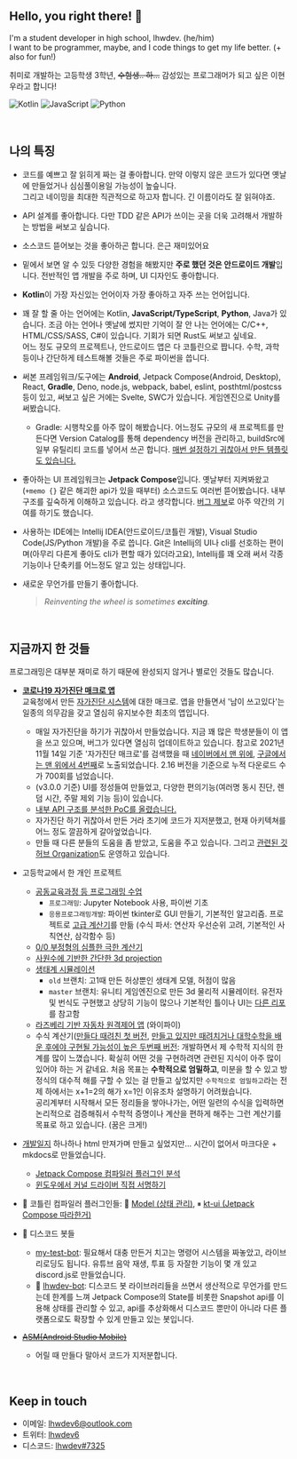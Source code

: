 ## Hello, you right there! 👋
I'm a student developer in high school, lhwdev. (he/him)  
I want to be programmer, maybe, and I code things to get my life better. (+ also for fun!)

취미로 개발하는 고등학생 3학년, ~~수험생.. 하...~~ 감성있는 프로그래머가 되고 싶은 이현우라고 합니다!

![Kotlin](https://img.shields.io/badge/Kotlin-5472f7?style=for-the-badge&logo=kotlin&logoColor=fff)
![JavaScript](https://img.shields.io/badge/JavaScript-f7d62d?style=for-the-badge&logo=javascript&logoColor=440)
![Python](https://img.shields.io/badge/Python-3ba4dd?style=for-the-badge&logo=python&logoColor=015)

<br>

## 나의 특징
- 코드를 예쁘고 잘 읽히게 짜는 걸 좋아합니다. 만약 이렇지 않은 코드가 있다면 옛날에
  만들었거나 심심풀이용일 가능성이 높슾니다.  
  그리고 네이밍을 최대한 직관적으로 하고자 합니다. 긴 이름이라도 잘 읽혀야죠.  

- API 설계를 좋아합니다.
  다만 TDD 같은 API가 쓰이는 곳을 더욱 고려해서 개발하는 방법을 써보고 싶습니다.

- 소스코드 뜯어보는 것을 좋아하곤 합니다. 은근 재미있어요

- 밑에서 보면 알 수 있듯 다양한 경험을 해봤지만 **주로 했던 것은 안드로이드 개발**입니다.
  전반적인 앱 개발을 주로 하며, UI 디자인도 좋아합니다.

- **Kotlin**이 가장 자신있는 언어이자 가장 좋아하고 자주 쓰는 언어입니다.

- 꽤 잘 할 줄 아는 언어에는 Kotlin, **JavaScript/TypeScript**, **Python**, Java가 있습니다.
  조금 아는 언어나 옛날에 썼지만 기억이 잘 안 나는 언어에는 C/C++, HTML/CSS/SASS, C#이 있습니다.
  기회가 되면 Rust도 써보고 싶네요.  
  어느 정도 규모의 프로젝트나, 안드로이드 앱은 다 코틀린으로 짭니다. 수학, 과학 등이나 간단하게 테스트해볼 것들은
  주로 파이썬을 씁니다.

- 써본 프레임워크/도구에는 **Android**, Jetpack Compose(Android, Desktop), React, **Gradle**, Deno, node.js,
  webpack, babel, eslint, posthtml/postcss 등이 있고,
  써보고 싶은 거에는 Svelte, SWC가 있습니다. 게임엔진으로 Unity를 써봤습니다.
  * Gradle: 시행착오를 아주 많이 해봤습니다. 어느정도 규모의 새 프로젝트를 만든다면 Version Catalog를 통해
    dependency 버전을 관리하고, buildSrc에 일부 유틸리티 코드를 넣어서 쓰곤 합니다.
    [매번 설정하기 귀찮아서 만든 템플릿도 있습니다.](https://github.com/lhwdev/gradle-project-template)

- 좋아하는 UI 프레임워크는 **Jetpack Compose**입니다.
  옛날부터 지켜봐왔고(`+memo {}` 같은 해괴한 api가 있을 때부터) 소스코드도 여러번 뜯어봤습니다.
  내부구조를 깊숙하게 이해하고 있습니다. 라고 생각합니다.
  [버그 제보](https://youtrack.jetbrains.com/issue/KT-44499)로 아주 약간의 기여를 하기도 했습니다.

- 사용하는 IDE에는 Intellij IDEA(안드로이드/코틀린 개발), Visual Studio Code(JS/Python 개발)을 주로 씁니다.
  Git은 Intellij의 UI나 cli를 선호하는 편이며(아무리 다른게 좋아도 cli가 편할 때가 있더라고요),
  Intellij를 꽤 오래 써서 각종 기능이나 단축키를 어느정도 알고 있는 상태입니다.

- 새로운 무언가를 만들기 좋아합니다.
  > _Reinventing the wheel is sometimes **exciting**._

<br>

## 지금까지 한 것들
프로그래밍은 대부분 재미로 하기 때문에 완성되지 않거나 별로인 것들도 많습니다.

- [**코로나19 자가진단 매크로 앱**](https://github.com/lhwdev/covid-selftest-macro)  
  교육청에서 만든 [자가진단 시스템](https://hcs.eduro.go.kr)에 대한 매크로. 앱을 만들면서 '남이 쓰고있다'는 일종의 의무감을
  갖고 열심히 유지보수한 최초의 앱입니다.
  
  * 매일 자가진단을 하기가 귀찮아서 만들었습니다. 지금 꽤 많은 학생분들이 이 앱을 쓰고 있으며, 버그가 있다면 열심히
    업데이트하고 있습니다. 참고로 2021년 11월 14일 기준 '자가진단 매크로'를 검색했을 때 [네이버에서 맨 위에](selfTestMacro_search_naver.jpg),
    [구글에서는 맨 위에서 4번째](selfTestMacro_search_google.jpg)로 노출되었습니다. 2.16 버전을 기준으로 누적 다운로드
    수가 700회를 넘었습니다.
  * (v3.0.0 기준) UI를 정성들여 만들었고, 다양한 편의기능(여러명 동시 진단, 렌덤 시간, 주말 제외 기능 등)이 있습니다.
  * [내부 API 구조를 분석한 PoC를 올렸습니다.](https://github.com/lhwdev/covid-selftest-macro/blob/master/PoC.md)
  * 자가진단 하기 귀찮아서 만든 거라 초기에 코드가 지저분했고, 현재 아키텍쳐를 어느 정도 깔끔하게 갈아엎었습니다.
  * 만들 때 다른 분들의 도움을 좀 받았고, 도움을 주고 있습니다. 그리고 [관련된 깃허브 Organization](https://github.com/covid-hcs)도
    운영하고 있습니다.

- 고등학교에서 한 개인 프로젝트
  * [공동교육과정 등 프로그래밍 수업](https://github.com/lhwdev/programming-lesson)
    - `프로그래밍`: Jupyter Notebook 사용, 파이썬 기초
    - `응용프로그래밍개발`: 파이썬 tkinter로 GUI 만들기, 기본적인 알고리즘.
      프로젝트로 [고급 계산기](https://github.com/lhwdev/programming-lesson/blob/master/comedu/application-dev/project/%ED%94%84%EB%A1%9C%EC%A0%9D%ED%8A%B8.ipynb)를 만듦 (수식 파서: 연산자 우선순위 고려, 기본적인 사칙연산, 삼각함수 등)
  * [0/0 부정형의 심플한 극한 계산기](https://github.com/lhwdev/project-math)
  * [사원수에 기반한 간단한 3d projection](https://github.com/lhwdev/project-3d-projection)
  * [생태계 시뮬레이션](https://github.com/lhwdev/EcoSystem)
    - `old` 브랜치: 고1때 만든 허상뿐인 생태계 모델, 허점이 많음
    - `master` 브랜치: 유니티 게임엔진으로 만든 3d 물리적 시뮬레이터. 유전자 및 번식도 구현했고 상당히 기능이 많으나
      기본적인 틀이나 UI는 [다른 리포](https://github.com/SebLague/Ecosystem-2/tree/5763e0f6a4495d5b15a1c24083c9672dd5b3acd3)를 참고함
  * [라즈베리 기반 자동차 원격제어 앱](https://github.com/lhwdev/project-vrcar) (와이파이)
  * 수식 계산기([만들다 때려친 첫 버전](https://github.com/lhwdev/project-math/tree/master),
    [만들고 있지만 때려치거나 대학수학을 배운 후에야 구현될 가능성이 높은 두번째 버전](https://github.com/lhwdev/math):
    개발하면서 제 수학적 지식의 한계를 많이 느꼈습니다. 확실히 어떤 것을 구현하려면 관련된 지식이 아주 많이 있어야 하는 거 같네요.
    처음 목표는 **수학적으로 엄밀하고**, 미분을 할 수 있고 방정식의 대수적 해를 구할 수 있는 걸 만들고 싶었지만 `수학적으로 엄밀하고`라는
    전제 하에서는 x+1=2의 해가 x=1인 이유조차 설명하기 어려웠습니다.  
    공리계부터 시작해서 모든 정리들을 쌓아나가는, 어떤 일련의 수식을 입력하면 논리적으로 검증해줘서 수학적 증명이나 계산을 편하게 해주는 그런
    계산기를 목표로 하고 있습니다. (꿈은 크게!)

- [개발일지](https://lhwdev.github.io/note)
  하나하나 html 만져가며 만들고 싶었지만... 시간이 없어서 마크다운 + mkdocs로 만들었습니다.
  
  * [Jetpack Compose 컴파일러 플러그인 분석](https://lhwdev.github.io/note/compose/how-it-works)
  * [윈도우에서 커널 드라이버 직접 서명하기](https://lhwdev.github.io/note/other/windows-self-driver-signing)

- 🚧 코틀린 컴파일러 플러그인들: 🚧 [Model (상태 관리)](https://github.com/lhwdev/Model),
  ⏸ [kt-ui (Jetpack Compose 따라한거)](https://github.com/lhwdev/kt-ui/blob/master/compiler-plugin)

- 🚧 디스코드 봇들
  * [my-test-bot](https://github.com/lhwdev/my-test-bot): 필요해서 대충 만든거 치고는 명령어 시스템을 짜놓았고,
    라이브 리로딩도 됩니다. 유튜브 음악 재생, 투표 등 자잘한 기능이 몇 개 있고 discord.js로 만들었습니다.
  * 🚧 [lhwdev-bot](https://github.com/lhwdev/lhwdev-bot): 디스코드 봇 라이브러리들을 쓰면서 생산적으로 무언가를
    만드는데 한계를 느껴 Jetpack Compose의 State를 비롯한 Snapshot api를 이용해 상태를 관리할 수 있고, api를
    추상화해서 디스코드 뿐만이 아니라 다른 플랫폼으로도 확장할 수 있게 만들고 있는 봇입니다.

- [~~ASM(Android Studio Mobile)~~](https://github.com/asm-ide/ASM/tree/f38ac8f8fd95daa5890711fb67e6dae31269bb18)
  * 어릴 때 만들다 말아서 코드가 지저분합니다.
<br>

## Keep in touch
- 이메일: lhwdev6@outlook.com
- 트위터: [lhwdev6](https://twitter.com/lhwdev6)
- 디스코드: [lhwdev#7325](https://discord.com/users/551597391741059083)
